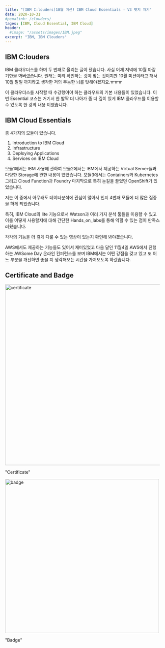 ```yaml
---
title: "[IBM C:louders]10월 미션! IBM Cloud Essentials - V3 뱃지 따기"
date: 2020-10-31
#pemalink: /clouders/
tages: [IBM, Cloud Essential, IBM Cloud]
header:
  #image: "/assets/images/IBM.jpeg"
excerpt: "IBM, IBM Clouders"
---
```


## IBM C:louders
IBM 클라우더스를 하며 두 번째로 올리는 글이 됐습니다.
사실 어제 저녁에 10월 마감 기한을 봐버렸습니다. 
원래는 미리 확인하는 것이 맞는 것이지만 10월 미션이라고 해서 10월 말일 까지라고 생각한 저의 무능한 뇌를 탓해야겠지요.ㅠㅠㅠ

이 클라우더스를 시작할 때 수강했어야 하는 클라우드의 기본 내용들이 있었습니다. 이번 Essential 코스는 거기서 한 발짝 더 나아가 좀 더 깊이 있게 IBM 클라우드를 이용할 수 있도록 한 강의 내용 이였습니다.

## IBM Cloud Essentials
총 4가지의 모듈이 있습니다.
1. Introduction to IBM Cloud
2. Infrastructure
3. Deploying Applications
4. Services on IBM Cloud

모듈1에서는 IBM 사용에 관하여
모듈2에서는 IBM에서 제공하는 Virtual Server들과 다양한 Storage에 관한 내용이 있었습니다.
모듈3에서는 Containers와 Kubernetes 그리고 Cloud Function과 Foundry 마지막으로 특히 눈길을 끌었던 OpenShift가 있었습니다.

저는 이 중에서 아무래도 데이터분석에 관심이 많아서 인지 4번째 모듈에 더 많은 집중을 하게 되었습니다.

특히, IBM Cloud의 lite 기능으로서 Watson과 여러 가지 분석 툴들을 이용할 수 있고 이를 어떻게 사용할지에 대해 간단한 Hands_on_labs를 통해 익힐 수 있는 점이 만족스러웠습니다.

각각의 기능을 더 깊게 다룰 수 있는 영상이 있는지 확인해 봐야겠습니다.


AWS에서도 제공하는 기능들도 있어서 재미있었고 다음 달인 11월4일 AWS에서 진행하는 AWSome Day 온라인 컨퍼런스를 보며 IBM에서는 어떤 강점을 갖고 있고 또 어느 부분을 개선하면 좋을 지 생각해보는 시간을 가져보도록 하겠습니다.

## Certificate and Badge
<img width="588" alt="certificate" src="https://user-images.githubusercontent.com/70086728/97773841-88da8a00-1b96-11eb-8d87-3fa519f3918c.PNG">

"Certificate"

<img width="501" alt="badge" src="https://user-images.githubusercontent.com/70086728/97773842-8aa44d80-1b96-11eb-9c49-ece29a30f48b.PNG">

"Badge"